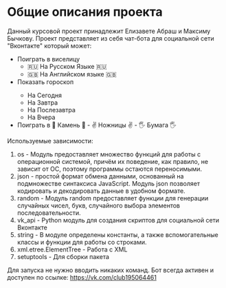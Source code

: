 # Общие описания проекта
Данный курсовой проект принадлежит Елизавете Абраш и Максиму Бычкову. Проект представляет из себя чат-бота для социальной сети "Вконтакте" который может:
<ul>
  <li>Поиграть в виселицу
    <ul>
      <li>🇷🇺 На Русском Языке 🇷🇺</li>
      <li>🇬🇧 На Английском языке 🇬🇧</li>
    </ul>
  </li>
  <li>Показать гороскоп </li>
    <ul>
      <li>На Сегодня</li>
      <li>На Завтра</li>
      <li>На Послезавтра </li>
      <li>На Вчера</li>
   </ul>
  <li>Поиграть в 👊 Камень 👊 - ✌ Ножницы ✌ - 🖐 Бумага 🖐</li>
</ul>

Используемые зависимости:
  1) os - Модуль предоставляет множество функций для работы с операционной системой, причём их поведение, как правило, не зависит от ОС, поэтому программы остаются переносимыми.
  2) json - простой формат обмена данными, основанный на подмножестве синтаксиса JavaScript. Модуль json позволяет кодировать и декодировать данные в удобном формате.
  3) random - Модуль random предоставляет функции для генерации случайных чисел, букв, случайного выбора элементов последовательности.
  4) vk_api - Python модуль для создания скриптов для социальной сети Вконтакте 
  5) string - В модуле определены константы, а также вспомогательные классы и функции для работы со строками.
  6) xml.etree.ElementTree - Работа с XML
  7) setuptools - Для сборки пакета

Для запуска не нужно вводить никаких команд. Бот всегда активен и доступен по ссылке: https://vk.com/club195064461




